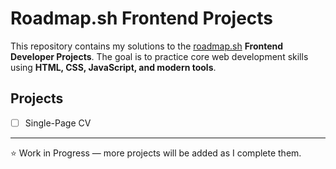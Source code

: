 # Roadmap.sh Frontend Projects

This repository contains my solutions to the [roadmap.sh](https://roadmap.sh/frontend) **Frontend Developer Projects**. The goal is to practice core web development skills using **HTML, CSS, JavaScript, and modern tools**.

## Projects
- [ ] Single-Page CV
<!-- - [ ] Basic HTML Website
- [ ] Personal Portfolio
- [ ] Changelog Component
- [ ] Testimonial Cards
- [ ] Datepicker UI
- [ ] Accessible Form UI
- [ ] Image Grid Layout
- [ ] Tooltip UI
- [ ] Tabs
- [ ] Cookie Consent
- [ ] Restricted Textarea
- [ ] Accordion
- [ ] Age Calculator
- [ ] Flash Cards -->

---

⭐️ Work in Progress — more projects will be added as I complete them.